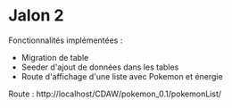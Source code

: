 
# Jalon 2

<description>

Fonctionnalités implémentées :
- Migration de table
- Seeder d'ajout de données dans les tables
- Route d'affichage d'une liste avec Pokemon et énergie

Route :
http://localhost/CDAW/pokemon_0.1/pokemonList/
